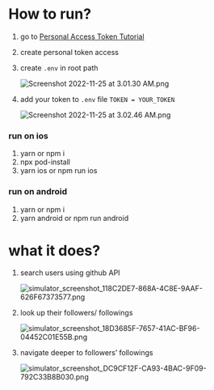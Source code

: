 # How to run?

1. go to [Personal Access Token Tutorial](https://docs.github.com/en/authentication/keeping-your-account-and-data-secure/creating-a-personal-access-token)
2.  create personal token access
3. create `.env` in root path
    
    ![Screenshot 2022-11-25 at 3.01.30 AM.png](readmePics/1.png)
    
4. add your token to `.env` file `TOKEN = YOUR_TOKEN`
    
    ![Screenshot 2022-11-25 at 3.02.46 AM.png](readmePics/2.png)
    

### run on ios

1. yarn or  npm i
2. npx pod-install
3. yarn ios or npm run ios

### run on android

1. yarn or npm i 
2. yarn android or npm run android

# what it does?

1. search users using github API
    
    ![simulator_screenshot_118C2DE7-868A-4C8E-9AAF-626F67373577.png](readmePics/3.png)
    
2. look up their followers/ followings
    
    ![simulator_screenshot_18D3685F-7657-41AC-BF96-04452C01E55B.png](readmePics/4.png)
    
3. navigate deeper to followers’ followings
    
    ![simulator_screenshot_DC9CF12F-CA93-4BAC-9F09-792C33B8B030.png](readmePics/5.png)
